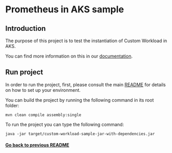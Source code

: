# Prometheus in AKS sample 

## Introduction

The purpose of this project is to test the instantiation of Custom Workload in AKS.

You can find more information on this in our [documentation](https://fractal.cloud/docs).

## Run project

In order to run the project, first, please consult the main [README](../../README.md#build-and-run-the-project-locally) for details on how to set up your environment.

You can build the project by running the following command in its root folder:

`mvn clean compile assembly:single`

To run the project you can type the following command:

`java -jar target/custom-workload-sample-jar-with-dependencies.jar`

#### [Go back to previous README](../README.md)
